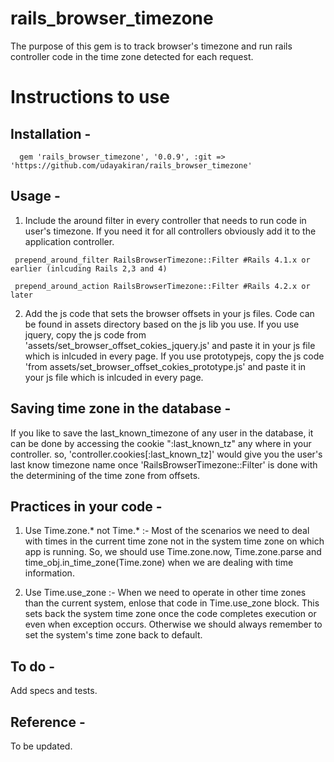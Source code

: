 rails_browser_timezone
======================

The purpose of this gem is to track browser's timezone and run rails controller code in the time zone
detected for each request.

Instructions to use
==================

Installation -
--------------------

```
  gem 'rails_browser_timezone', '0.0.9', :git => 'https://github.com/udayakiran/rails_browser_timezone'
```

Usage -
---------

 1) Include the around filter in every controller that needs to run code in user's timezone. If you need it for all controllers obviously add it to the application controller.

``` 
 prepend_around_filter RailsBrowserTimezone::Filter #Rails 4.1.x or earlier (inlcuding Rails 2,3 and 4)

 prepend_around_action RailsBrowserTimezone::Filter #Rails 4.2.x or later
```

  2) Add the js code that sets the browser offsets in your js files. Code can be found in assets directory based on the js lib you use.
    If you use jquery, copy the js code from 'assets/set_browser_offset_cokies_jquery.js' and paste it in your js file which is inlcuded in every page.
    If you use prototypejs, copy the js code 'from assets/set_browser_offset_cokies_prototype.js' and paste it in your js file which is inlcuded in every page.

Saving time zone in the database -
--------------------------------

If you like to save the last_known_timezone of any user in the database, it can be done by accessing the cookie ":last_known_tz" any where in your controller.
so, 'controller.cookies[:last_known_tz]' would give you the user's last know timezone name once 'RailsBrowserTimezone::Filter' is done with the determining of the time zone from offsets.

Practices in your code -
-------------------------

1. Use Time.zone.* not Time.* :- Most of the scenarios we need to deal with times in the current time zone not in the system time zone on which app is running. So, we should use Time.zone.now, Time.zone.parse and time_obj.in_time_zone(Time.zone) when we are dealing with time information.

2. Use Time.use_zone :- When we need to operate in other time zones than the current system, enlose that code in Time.use_zone block. This sets back the system time zone once the code completes execution or even when exception occurs. Otherwise we should always remember to set the system's time zone back to default.

To do -
-------

 Add specs and tests.

Reference -
----------

To be updated.
